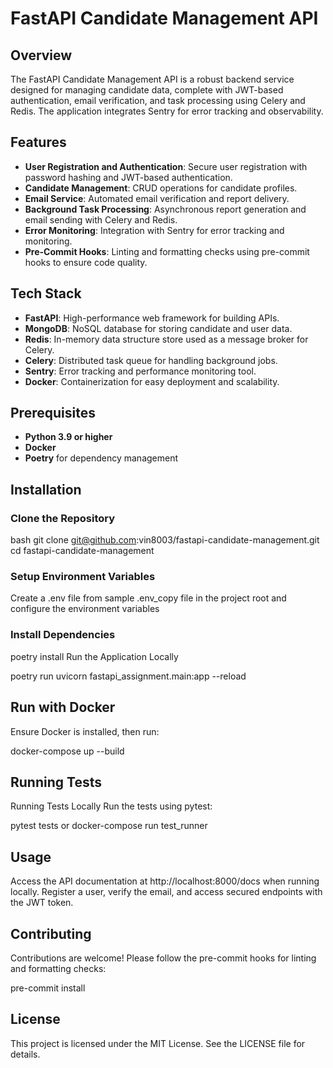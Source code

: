 # FastAPI Candidate Management API

## Overview
The FastAPI Candidate Management API is a robust backend service designed for managing candidate data, complete with JWT-based authentication, email verification, and task processing using Celery and Redis. The application integrates Sentry for error tracking and observability.

## Features
- **User Registration and Authentication**: Secure user registration with password hashing and JWT-based authentication.
- **Candidate Management**: CRUD operations for candidate profiles.
- **Email Service**: Automated email verification and report delivery.
- **Background Task Processing**: Asynchronous report generation and email sending with Celery and Redis.
- **Error Monitoring**: Integration with Sentry for error tracking and monitoring.
- **Pre-Commit Hooks**: Linting and formatting checks using pre-commit hooks to ensure code quality.

## Tech Stack
- **FastAPI**: High-performance web framework for building APIs.
- **MongoDB**: NoSQL database for storing candidate and user data.
- **Redis**: In-memory data structure store used as a message broker for Celery.
- **Celery**: Distributed task queue for handling background jobs.
- **Sentry**: Error tracking and performance monitoring tool.
- **Docker**: Containerization for easy deployment and scalability.

## Prerequisites
- **Python 3.9 or higher**
- **Docker**
- **Poetry** for dependency management

## Installation

### Clone the Repository
bash
git clone git@github.com:vin8003/fastapi-candidate-management.git
cd fastapi-candidate-management

### Setup Environment Variables

Create a .env file from sample .env_copy file in the project root and configure the environment variables

### Install Dependencies

poetry install
Run the Application Locally

poetry run uvicorn fastapi_assignment.main:app --reload
## Run with Docker
Ensure Docker is installed, then run:


docker-compose up --build

## Running Tests

Running Tests Locally
Run the tests using pytest:


pytest tests
or
docker-compose run test_runner

## Usage

Access the API documentation at http://localhost:8000/docs when running locally.
Register a user, verify the email, and access secured endpoints with the JWT token.

## Contributing

Contributions are welcome! Please follow the pre-commit hooks for linting and formatting checks:


pre-commit install

## License

This project is licensed under the MIT License. See the LICENSE file for details.

